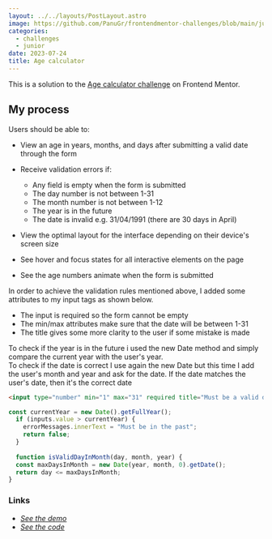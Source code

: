 ```yaml
---
layout: ../../layouts/PostLayout.astro
image: https://github.com/PanuGr/frontendmentor-challenges/blob/main/junior/age-calculator/screenshot.jpg?raw=true
categories:
  - challenges
  - junior
date: 2023-07-24
title: Age calculator
---
```

This is a solution to the [Age calculator challenge](https://www.frontendmentor.io/challenges/age-calculator-app-dF9DFFpj-Q) on Frontend Mentor.

## My process

Users should be able to:

* View an age in years, months, and days after submitting a valid date through the form
* Receive validation errors if:

  * Any field is empty when the form is submitted
  * The day number is not between 1-31
  * The month number is not between 1-12
  * The year is in the future
  * The date is invalid e.g. 31/04/1991 (there are 30 days in April)
* View the optimal layout for the interface depending on their device's screen size
* See hover and focus states for all interactive elements on the page
* See the age numbers animate when the form is submitted

In order to achieve the validation rules mentioned above, I added some attributes to my input tags as shown below.

* The input is required so the form cannot be empty
* The min/max attributes make sure that the date will be between 1-31
* The title gives some more clarity to the user if some mistake is made

To check if the year is in the future i used the new Date method and simply compare the current year with the user's year.\
To check if the date is correct I use again the new Date but this time I add the user's month and year and ask for the date. If the date matches the user's date, then it's the correct date

```html
<input type="number" min="1" max="31" required title="Must be a valid day">

```

```javascript
const currentYear = new Date().getFullYear();
  if (inputs.value > currentYear) {
    errorMessages.innerText = "Must be in the past";
    return false;
  }
  
  function isValidDayInMonth(day, month, year) {
  const maxDaysInMonth = new Date(year, month, 0).getDate();
  return day <= maxDaysInMonth;
}
```

### Links

* *[See the demo](https://panugr.github.io/frontendmentor-challenges/junior/age-calculator/)*
* *[See the code](https://github.com/PanuGr/frontendmentor-challenges/tree/main/junior/age-calculator)*